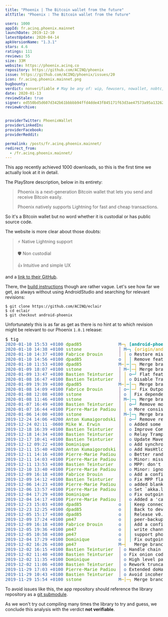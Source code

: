 ```yaml
---
title: "Phoenix | The Bitcoin wallet from the future"
altTitle: "Phoenix : The Bitcoin wallet from the future"

users: 1000
appId: fr.acinq.phoenix.mainnet
launchDate: 2019-12-10
latestUpdate: 2020-04-14
apkVersionName: "1.3.1"
stars: 4.6
ratings: 111
reviews: 55
size: 33M
website: https://phoenix.acinq.co
repository: https://github.com/ACINQ/phoenix
issue: https://github.com/ACINQ/phoenix/issues/20
icon: fr.acinq.phoenix.mainnet.png
bugbounty: 
verdict: nonverifiable # May be any of: wip, fewusers, nowallet, nobtc, custodial, nosource, nonverifiable, reproducible, bounty, defunct
date: 2020-01-13
reviewStale: true
signer: ed550bd5d607d342b61bbbbb94ffd4dde43f845171f63d3ae47573a95a132629
reviewArchive:


providerTwitter: PhoenixWallet
providerLinkedIn: 
providerFacebook: 
providerReddit: 

permalink: /posts/fr.acinq.phoenix.mainnet/
redirect_from:
  - /fr.acinq.phoenix.mainnet/
---
```



This app recently achieved 1000 downloads, so this is the first time we actually
look at it in detail.

The PlayStore description, below in its entirety:

> Phoenix is a next-generation Bitcoin wallet that lets you send and receive Bitcoin easily.
> 
> Phoenix natively supports Lightning for fast and cheap transactions.

So it's a Bitcoin wallet but no word whether it is custodial or has public
source code.

The website is more clear about those doubts:

> ⚡ Native Lightning support
> 
> 🛡 Non custodial
> 
> 👍 Intuitive and simple UX

and a [link to their GitHub](https://github.com/ACINQ/phoenix).

There, the [build instructions](https://github.com/ACINQ/phoenix/blob/master/BUILD.md)
though are rather vague. Let's see how far we get, as always without using
AndroidStudio and searching for relevant revisions:

```
$ git clone https://github.com/ACINQ/eclair
$ cd eclair
$ git checkout android-phoenix
```

Unfortunately this is as far as get as there is no hint at to which revision
might be relevant to our Phoenix `1.0.1` release:

<div class="language-plaintext highlighter-rouge">
<div class="highlight">
<pre class="highlight">
$ tig
<font color="#3465A4">2020-01-10 15:53 +0100 </font><font color="#4E9A06">dpad85              </font><font color="#3465A4">M</font><font color="#C4A000">─┐</font> <font color="#06989A"><b>[android-phoenix]</b></font> <font color="#C4A000"><b>{origin/android-phoenix}</b></font> Merge branch &apos;android&apos; into android-phoenix
<font color="#3465A4">2020-01-10 14:38 +0100 </font><font color="#4E9A06">sstone              </font><font color="#75507B">│</font><font color="#3465A4"> M</font><font color="#06989A">─┐</font> <font color="#C4A000">{origin/android}</font> Merge branch &apos;master&apos; into android
<font color="#3465A4">2020-01-10 14:37 +0100 </font><font color="#4E9A06">Fabrice Drouin      </font><font color="#75507B">│</font><font color="#C4A000"> │</font><font color="#3465A4"> o</font> Restore missing &apos;db.close()&apos; methods (#1272)
<font color="#3465A4">2020-01-10 14:56 +0100 </font><font color="#4E9A06">dpad85              </font><font color="#3465A4">o</font><font color="#C4A000"> │</font><font color="#06989A"> │</font> Remove feature graph validation in payment request
<font color="#3465A4">2020-01-10 11:53 +0100 </font><font color="#4E9A06">dpad85              </font><font color="#3465A4">M</font><font color="#C4A000">─│</font><font color="#06989A">─│</font><font color="#C4A000">─┐</font> Merge branch &apos;android&apos; into android-phoenix
<font color="#3465A4">2020-01-09 18:07 +0100 </font><font color="#4E9A06">sstone              </font><font color="#75507B">│</font><font color="#3465A4"> M</font><font color="#06989A">─│</font><font color="#C4A000">─┤</font> Merge branch &apos;master&apos; into android
<font color="#3465A4">2020-01-09 13:47 +0100 </font><font color="#4E9A06">Bastien Teinturier  </font><font color="#75507B">│</font><font color="#C4A000"> │</font><font color="#3465A4"> o</font><font color="#06989A">─┘</font> Flat features (#1253)
<font color="#3465A4">2020-01-08 16:47 +0100 </font><font color="#4E9A06">Bastien Teinturier  </font><font color="#75507B">│</font><font color="#C4A000"> │</font><font color="#3465A4"> o</font> Disable Trampoline-MPP to non-Phoenix recipients (#1271)
<font color="#3465A4">2020-01-09 19:39 +0100 </font><font color="#4E9A06">dpad85              </font><font color="#3465A4">M</font><font color="#C4A000">─│</font><font color="#06989A">─│</font><font color="#C4A000">─┐</font> Merge branch &apos;android&apos; into android-phoenix
<font color="#3465A4">2020-01-08 14:09 +0100 </font><font color="#4E9A06">Fabrice Drouin      </font><font color="#75507B">│</font><font color="#3465A4"> o</font><font color="#06989A">─│</font><font color="#C4A000">─┘</font> Fix Outpoint JSON serialization (#1270)
<font color="#3465A4">2020-01-08 12:08 +0100 </font><font color="#4E9A06">sstone              </font><font color="#75507B">│</font><font color="#3465A4"> o</font><font color="#06989A"> │</font> Fix dependency conflict in eclair-node
<font color="#3465A4">2020-01-08 11:46 +0100 </font><font color="#4E9A06">sstone              </font><font color="#75507B">│</font><font color="#3465A4"> M</font><font color="#06989A">─│─┐</font> Merge branch &apos;master&apos; into android
<font color="#3465A4">2020-01-07 16:49 +0100 </font><font color="#4E9A06">Bastien Teinturier  </font><font color="#75507B">│</font><font color="#C4A000"> │</font><font color="#3465A4"> o</font><font color="#06989A">─┘</font> Remove mockito from switchboard tests (#1267)
<font color="#3465A4">2020-01-07 16:44 +0100 </font><font color="#4E9A06">Pierre-Marie Padiou </font><font color="#75507B">│</font><font color="#C4A000"> │</font><font color="#3465A4"> o</font> More consistency in sending messages during sync (#1268)
<font color="#3465A4">2020-01-06 14:00 +0100 </font><font color="#4E9A06">sstone              </font><font color="#75507B">│</font><font color="#3465A4"> M</font><font color="#06989A">─│─┐</font> Merge branch &apos;master&apos; into android
<font color="#3465A4">2019-12-24 14:06 +0200 </font><font color="#4E9A06">Anton Kumaigorodski </font><font color="#75507B">│</font><font color="#C4A000"> │</font><font color="#3465A4"> o</font><font color="#06989A">─┘</font> Remove repeated code (#1265)
<font color="#3465A4">2019-12-24 02:11 -0600 </font><font color="#4E9A06">Mike W. Erwin       </font><font color="#75507B">│</font><font color="#C4A000"> │</font><font color="#3465A4"> o</font> Added some instructions for TOR auth (#1262)
<font color="#3465A4">2019-12-18 16:39 +0100 </font><font color="#4E9A06">Bastien Teinturier  </font><font color="#75507B">│</font><font color="#C4A000"> │</font><font color="#3465A4"> o</font> Improve CommandSend type (#1260)
<font color="#3465A4">2019-12-18 14:34 +0100 </font><font color="#4E9A06">Bastien Teinturier  </font><font color="#75507B">│</font><font color="#C4A000"> │</font><font color="#3465A4"> o</font> Relay Trampoline payments (#1220)
<font color="#3465A4">2019-12-17 10:41 +0100 </font><font color="#4E9A06">Bastien Teinturier  </font><font color="#75507B">│</font><font color="#C4A000"> │</font><font color="#3465A4"> o</font> Update Maven (3.6.3) (#1259)
<font color="#3465A4">2019-12-12 09:22 +0100 </font><font color="#4E9A06">Dominique           </font><font color="#75507B">│</font><font color="#C4A000"> │</font><font color="#3465A4"> o</font> Add synchronization when locking database connection (#1200)
<font color="#3465A4">2019-12-11 15:40 +0200 </font><font color="#4E9A06">Anton Kumaigorodski </font><font color="#75507B">│</font><font color="#C4A000"> │</font><font color="#3465A4"> o</font> Add HasHtlcIdCommand trait (#1245)
<font color="#3465A4">2019-12-11 14:16 +0100 </font><font color="#4E9A06">Pierre-Marie Padiou </font><font color="#75507B">│</font><font color="#C4A000"> │</font><font color="#3465A4"> o</font> Better randomization of reconnection delay (#1250)
<font color="#3465A4">2019-12-11 14:03 +0100 </font><font color="#4E9A06">Pierre-Marie Padiou </font><font color="#75507B">│</font><font color="#C4A000"> │</font><font color="#3465A4"> o</font> Minor: missing log category in peer (#1241)
<font color="#3465A4">2019-12-11 13:53 +0100 </font><font color="#4E9A06">Bastien Teinturier  </font><font color="#75507B">│</font><font color="#C4A000"> │</font><font color="#3465A4"> o</font> MPP: don&apos;t retry if failure comes from final recipient (#1246)
<font color="#3465A4">2019-12-10 13:40 +0100 </font><font color="#4E9A06">Pierre-Marie Padiou </font><font color="#75507B">│</font><font color="#C4A000"> │</font><font color="#3465A4"> o</font> Minor: ignore &quot;disconnecting&quot; message in Channel (#1231)
<font color="#3465A4">2019-12-09 16:18 +0100 </font><font color="#4E9A06">Fabrice Drouin      </font><font color="#75507B">│</font><font color="#C4A000"> │</font><font color="#3465A4"> o</font> Add a configurable time-out to onchain fee provider requests (#1244)
<font color="#3465A4">2019-12-09 14:12 +0100 </font><font color="#4E9A06">Bastien Teinturier  </font><font color="#75507B">│</font><font color="#C4A000"> │</font><font color="#3465A4"> o</font> Fix MPP flaky test (#1243)
<font color="#3465A4">2019-12-06 14:23 +0100 </font><font color="#4E9A06">Pierre-Marie Padiou </font><font color="#75507B">│</font><font color="#C4A000"> │</font><font color="#3465A4"> o</font> added blank lines to minimize conflicts (#1236)
<font color="#3465A4">2019-12-06 13:57 +0100 </font><font color="#4E9A06">Pierre-Marie Padiou </font><font color="#75507B">│</font><font color="#C4A000"> │</font><font color="#3465A4"> o</font> Set `akka.loglevel` to `DEBUG` (#1235)
<font color="#3465A4">2019-12-04 17:29 +0100 </font><font color="#4E9A06">Dominique           </font><font color="#75507B">│</font><font color="#C4A000"> │</font><font color="#3465A4"> o</font> Fix outgoing payments order in payments overview (#1232)
<font color="#3465A4">2019-12-04 14:17 +0100 </font><font color="#4E9A06">Pierre-Marie Padiou </font><font color="#75507B">│</font><font color="#C4A000"> │</font><font color="#3465A4"> o</font> Added a &apos;category&apos; in logs (#1227)
<font color="#3465A4">2019-12-23 15:03 +0100 </font><font color="#4E9A06">dpad85              </font><font color="#3465A4">o</font><font color="#C4A000"> │</font><font color="#06989A"> │</font> Keep connection to peer even with no channels
<font color="#3465A4">2019-12-23 12:25 +0100 </font><font color="#4E9A06">dpad85              </font><font color="#3465A4">o</font><font color="#C4A000"> │</font><font color="#06989A"> │</font> Back to development version
<font color="#3465A4">2019-12-05 15:17 +0100 </font><font color="#4E9A06">dpad85              </font><font color="#3465A4">o</font><font color="#C4A000"> │</font><font color="#06989A"> │</font> Release v0.3.4-android-phoenix
<font color="#3465A4">2019-12-09 17:24 +0100 </font><font color="#4E9A06">pm47                </font><font color="#3465A4">o</font><font color="#C4A000"> │</font><font color="#06989A"> │</font> peer-backup: use a tlv-ready encoding
<font color="#3465A4">2019-12-09 16:18 +0100 </font><font color="#4E9A06">Fabrice Drouin      </font><font color="#3465A4">o</font><font color="#C4A000"> │</font><font color="#06989A"> │</font> Add a configurable time-out to onchain fee provider requests (#1244)
<font color="#3465A4">2019-12-05 19:36 +0100 </font><font color="#4E9A06">pm47                </font><font color="#3465A4">o</font><font color="#C4A000"> │</font><font color="#06989A"> │</font> write channel state in db on restore
<font color="#3465A4">2019-12-05 10:58 +0100 </font><font color="#4E9A06">pm47                </font><font color="#3465A4">o</font><font color="#C4A000"> │</font><font color="#06989A"> │</font> support phoenix features
<font color="#3465A4">2019-12-04 17:29 +0100 </font><font color="#4E9A06">Dominique           </font><font color="#3465A4">o</font><font color="#C4A000"> │</font><font color="#06989A"> │</font> Fix outgoing payments order in payments overview (#1232)
<font color="#3465A4">2019-12-02 16:26 +0100 </font><font color="#4E9A06">pm47                </font><font color="#3465A4">M</font><font color="#C4A000">─┤</font><font color="#06989A">  </font> Merge branch &apos;master&apos; into android
<font color="#3465A4">2019-12-02 16:15 +0100 </font><font color="#4E9A06">Bastien Teinturier  </font><font color="#75507B">│</font><font color="#3465A4"> o</font> Handle chain re-org in balance computation (#1228)
<font color="#3465A4">2019-12-02 11:40 +0100 </font><font color="#4E9A06">Bastien Teinturier  </font><font color="#75507B">│</font><font color="#3465A4"> o</font> Fix onion codec test (#1229)
<font color="#3465A4">2019-12-02 11:35 +0100 </font><font color="#4E9A06">Dominique           </font><font color="#75507B">│</font><font color="#3465A4"> o</font> High level payments overview method (#1225)
<font color="#3465A4">2019-12-02 11:06 +0100 </font><font color="#4E9A06">Bastien Teinturier  </font><font color="#75507B">│</font><font color="#3465A4"> o</font> Rework truncated integers codecs (#1212)
<font color="#3465A4">2019-11-29 17:03 +0100 </font><font color="#4E9A06">Pierre-Marie Padiou </font><font color="#75507B">│</font><font color="#3465A4"> o</font> Extended doHandle to other messages in MultiPartHandler (#1226)
<font color="#3465A4">2019-11-29 10:43 +0100 </font><font color="#4E9A06">Bastien Teinturier  </font><font color="#75507B">│</font><font color="#3465A4"> o</font> Avoid incoherent payment request features. (#1222)
<font color="#3465A4">2019-11-29 15:54 +0100 </font><font color="#4E9A06">sstone              </font><font color="#3465A4">M</font><font color="#C4A000">─│─┐</font> Merge branch &apos;master&apos; into android
</pre>
</div>
</div>

To avoid issues like this, the app repository should reference the library
repository as a [git submodule](https://git-scm.com/book/en/v2/Git-Tools-Submodules).

As we won't try out compiling many times the library to try and guess, we
conclude this analysis with the verdict **not verifiable**.